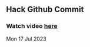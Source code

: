 
 ## Hack Github Commit 
 ### Watch video <a href="https://www.youtube.com">here</a> 
 Mon 17 Jul 2023 
